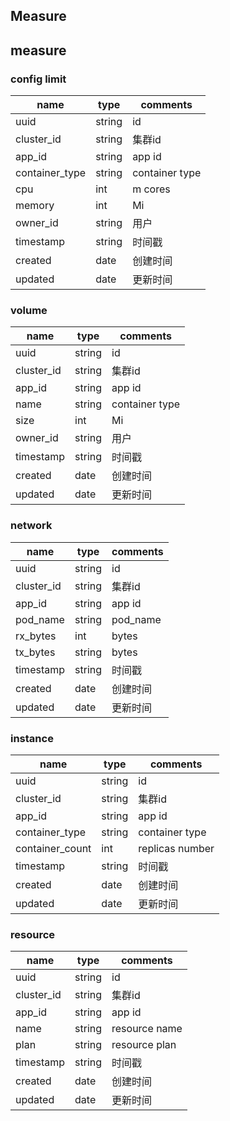 ## Measure


## measure

### config limit
name              |type    |comments
------------------|--------|-----------------------
uuid              |string  | id
cluster_id        |string  | 集群id
app_id            |string  | app id
container_type    |string  | container type
cpu               |int     | m cores
memory            |int     | Mi
owner_id          |string  | 用户
timestamp         |string  | 时间戳
created           |date    | 创建时间
updated           |date    | 更新时间

### volume
name              |type    |comments
------------------|--------|-----------------------
uuid              |string  | id
cluster_id        |string  | 集群id
app_id            |string  | app id
name              |string  | container type
size              |int     | Mi
owner_id          |string  | 用户
timestamp         |string  | 时间戳
created           |date    | 创建时间
updated           |date    | 更新时间

### network
name              |type    |comments
------------------|--------|-----------------------
uuid              |string  | id
cluster_id        |string  | 集群id
app_id            |string  | app id
pod_name          |string  | pod_name
rx_bytes          |int     | bytes
tx_bytes          |string  | bytes
timestamp         |string  | 时间戳
created           |date    | 创建时间
updated           |date    | 更新时间

### instance
name              |type    |comments
------------------|--------|-----------------------
uuid              |string  | id
cluster_id        |string  | 集群id
app_id            |string  | app id
container_type    |string  | container type
container_count   |int     | replicas number
timestamp         |string  | 时间戳
created           |date    | 创建时间
updated           |date    | 更新时间

### resource
name              |type    |comments
------------------|--------|-----------------------
uuid              |string  | id
cluster_id        |string  | 集群id
app_id            |string  | app id
name              |string  | resource name
plan              |string  | resource plan
timestamp         |string  | 时间戳
created           |date    | 创建时间
updated           |date    | 更新时间
